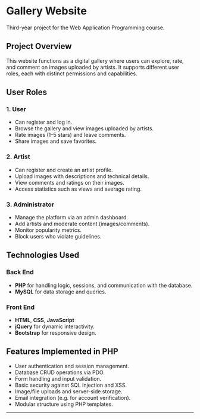 # Gallery Website
Third-year project for the Web Application Programming course.

## Project Overview

This website functions as a digital gallery where users can explore, rate, and comment on images uploaded by artists. It supports different user roles, each with distinct permissions and capabilities.

## User Roles

### 1. User
- Can register and log in.
- Browse the gallery and view images uploaded by artists.
- Rate images (1–5 stars) and leave comments.
- Share images and save favorites.

### 2. Artist
- Can register and create an artist profile.
- Upload images with descriptions and technical details.
- View comments and ratings on their images.
- Access statistics such as views and average rating.

### 3. Administrator
- Manage the platform via an admin dashboard.
- Add artists and moderate content (images/comments).
- Monitor popularity metrics.
- Block users who violate guidelines.

## Technologies Used

### Back End
- **PHP** for handling logic, sessions, and communication with the database.
- **MySQL** for data storage and queries.

### Front End
- **HTML**, **CSS**, **JavaScript**
- **jQuery** for dynamic interactivity.
- **Bootstrap** for responsive design.

## Features Implemented in PHP
- User authentication and session management.
- Database CRUD operations via PDO.
- Form handling and input validation.
- Basic security against SQL injection and XSS.
- Image/file uploads and server-side storage.
- Email integration (e.g. for account verification).
- Modular structure using PHP templates.

---

